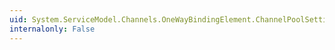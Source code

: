 ```yaml
---
uid: System.ServiceModel.Channels.OneWayBindingElement.ChannelPoolSettings
internalonly: False
---
```

